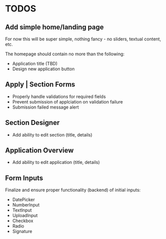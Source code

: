 # TODOS

## Add simple home/landing page

For now this will be super simple, nothing fancy - no sliders, textual content, etc.

The homepage should contain no more than the following:

- Application title (TBD)
- Design new application button

## Apply | Section Forms

- Properly handle validations for required fields
- Prevent submission of applciation on validation failure
- Submission failed message alert

## Section Designer

- Add ability to edit section (title, details)

## Application Overview

- Add ability to edit application (title, details)

## Form Inputs

Finalize and ensure proper functionality (backend) of initial inputs:

- DatePicker
- NumberInput
- TextInput
- UploadInput
- Checkbox
- Radio
- Signature
